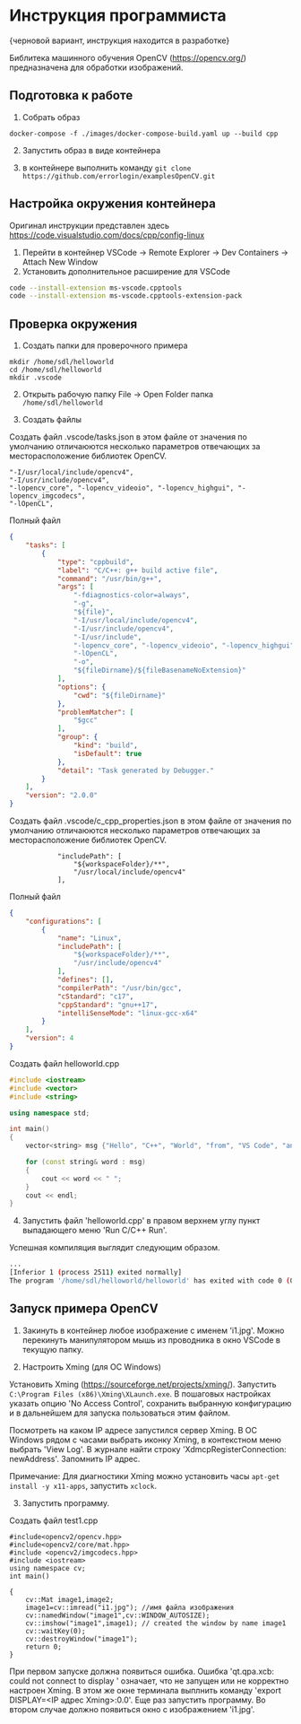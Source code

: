 # Инструкция программиста

{черновой вариант, инструкция находится в разработке}

Библитека машинного обучения OpenCV (https://opencv.org/) предназначена для обработки изображений.

## Подготовка к работе

1) Собрать образ 

```
docker-compose -f ./images/docker-compose-build.yaml up --build cpp 
```

2) Запустить образ в виде контейнера

3) в контейнере выполнить команду `git clone https://github.com/errorlogin/examplesOpenCV.git`


## Настройка окружения контейнера

Оригинал инструкции представлен здесь https://code.visualstudio.com/docs/cpp/config-linux

1) Перейти в контейнер VSCode -> Remote Explorer -> Dev Containers -> Attach New Window
2) Установить дополнительное расширение для VSCode 

```bash
code --install-extension ms-vscode.cpptools
code --install-extension ms-vscode.cpptools-extension-pack
````

## Проверка окружения

1) Создать папки для проверочного примера

```
mkdir /home/sdl/helloworld
cd /home/sdl/helloworld
mkdir .vscode
```

2) Открыть рабочую папку File -> Open Folder папка `/home/sdl/helloworld`

3) Создать файлы

Создать файл .vscode/tasks.json в этом файле от значения по умолчанию отличаюются несколько параметров отвечающих за месторасположение библиотек OpenCV.

```
"-I/usr/local/include/opencv4",
"-I/usr/include/opencv4",
"-lopencv_core", "-lopencv_videoio", "-lopencv_highgui", "-lopencv_imgcodecs",
"-lOpenCL",
```

Полный файл

```json
{
    "tasks": [
        {
            "type": "cppbuild",
            "label": "C/C++: g++ build active file",
            "command": "/usr/bin/g++",
            "args": [
                "-fdiagnostics-color=always",
                "-g",
                "${file}",
                "-I/usr/local/include/opencv4",
                "-I/usr/include/opencv4",
                "-I/usr/include",
                "-lopencv_core", "-lopencv_videoio", "-lopencv_highgui", "-lopencv_imgcodecs",
                "-lOpenCL",
                "-o",
                "${fileDirname}/${fileBasenameNoExtension}"
            ],
            "options": {
                "cwd": "${fileDirname}"
            },
            "problemMatcher": [
                "$gcc"
            ],
            "group": {
                "kind": "build",
                "isDefault": true
            },
            "detail": "Task generated by Debugger."
        }
    ],
    "version": "2.0.0"
}
```

Создать файл .vscode/c_cpp_properties.json в этом файле от значения по умолчанию отличаюются несколько параметров отвечающих за месторасположение библиотек OpenCV.

```
            "includePath": [
                "${workspaceFolder}/**",
                "/usr/local/include/opencv4"
            ],
```

Полный файл

```json
{
    "configurations": [
        {
            "name": "Linux",
            "includePath": [
                "${workspaceFolder}/**",
                "/usr/include/opencv4"
            ],
            "defines": [],
            "compilerPath": "/usr/bin/gcc",
            "cStandard": "c17",
            "cppStandard": "gnu++17",
            "intelliSenseMode": "linux-gcc-x64"
        }
    ],
    "version": 4
}
```

Создать файл helloworld.cpp

```C++
#include <iostream>
#include <vector>
#include <string>

using namespace std;

int main()
{
    vector<string> msg {"Hello", "C++", "World", "from", "VS Code", "and the C++ extension!"};

    for (const string& word : msg)
    {
        cout << word << " ";
    }
    cout << endl;
}
```

4) Запустить файл 'helloworld.cpp' в правом верхнем углу пункт выпадающего меню 'Run C/C++ Run'.

Успешная компиляция выглядит следующим образом.

```bash
...
[Inferior 1 (process 2511) exited normally]
The program '/home/sdl/helloworld/helloworld' has exited with code 0 (0x00000000).
```

## Запуск примера OpenCV

1) Закинуть в контейнер любое изображение с именем 'i1.jpg'. Можно перекинуть манипулятором мышь из проводника в окно VSCode в текущую папку.

2) Настроить Xming (для ОС Windows)

Установить Xming (https://sourceforge.net/projects/xming/). Запустить `C:\Program Files (x86)\Xming\XLaunch.exe`. В пошаговых настройках указать опцию 'No Access Control', сохранить выбранную конфигурацию и в дальнейшем для запуска пользоваться этим файлом.

Посмотреть на каком IP адресе запустился сервер Xming. В ОС Windows рядом с часами выбрать иконку Xming, в контекстном меню выбрать 'View Log'. В журнале найти строку 'XdmcpRegisterConnection: newAddress'. Запомнить IP адрес.

Примечание: Для диагностики Xming можно установить часы `apt-get install -y x11-apps`, запустить `xclock`.

3) Запустить программу.

Создать файл test1.cpp

```
#include<opencv2/opencv.hpp>
#include<opencv2/core/mat.hpp>
#include <opencv2/imgcodecs.hpp>
#include <iostream>
using namespace cv;
int main()

{     
    cv::Mat image1,image2; 
    image1=cv::imread("i1.jpg"); //имя файла изображения
    cv::namedWindow("image1",cv::WINDOW_AUTOSIZE); 
    cv::imshow("image1",image1); // created the window by name image1 
    cv::waitKey(0); 
    cv::destroyWindow("image1");     
    return 0; 
}
```

При первом запуске должна появиться ошибка. Ошибка 'qt.qpa.xcb: could not connect to display ' означает, что не запущен или не корректно настроен Xming.
В этом же окне терминала выплнить команду 'export DISPLAY=<IP адрес Xming>:0.0'. Еще раз запустить программу. Во втором случае должно появиться окно с изображением 'i1.jpg'.

